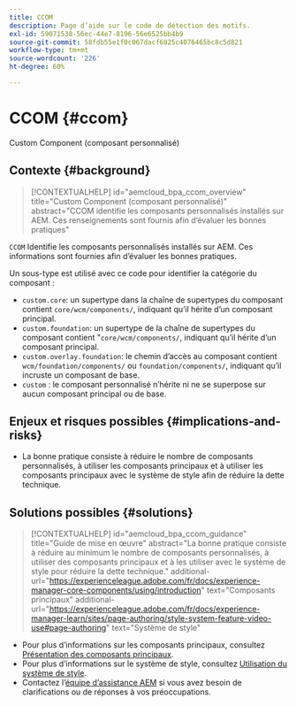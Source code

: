 ```yaml
---
title: CCOM
description: Page d’aide sur le code de détection des motifs.
exl-id: 59071538-56ec-44e7-8196-56e6525bb4b9
source-git-commit: 58fdb55e1f0c067dacf6825c4076465bc8c5d821
workflow-type: tm+mt
source-wordcount: '226'
ht-degree: 60%

---
```


# CCOM {#ccom}

Custom Component (composant personnalisé)

## Contexte {#background}

>[!CONTEXTUALHELP]
>id="aemcloud_bpa_ccom_overview"
>title="Custom Component (composant personnalisé)"
>abstract="CCOM identifie les composants personnalisés installés sur AEM. Ces renseignements sont fournis afin d’évaluer les bonnes pratiques"

`CCOM` Identifie les composants personnalisés installés sur AEM. Ces informations sont fournies afin d’évaluer les bonnes pratiques.

Un sous-type est utilisé avec ce code pour identifier la catégorie du composant :

* `custom.core`: un supertype dans la chaîne de supertypes du composant contient `core/wcm/components/`, indiquant qu’il hérite d’un composant principal.
* `custom.foundation`: un supertype de la chaîne de supertypes du composant contient &quot;`core/wcm/components/`, indiquant qu’il hérite d’un composant principal.
* `custom.overlay.foundation`: le chemin d’accès au composant contient `wcm/foundation/components/` ou `foundation/components/`, indiquant qu’il incruste un composant de base.
* `custom` : le composant personnalisé n’hérite ni ne se superpose sur aucun composant principal ou de base.

## Enjeux et risques possibles {#implications-and-risks}

* La bonne pratique consiste à réduire le nombre de composants personnalisés, à utiliser les composants principaux et à utiliser les composants principaux avec le système de style afin de réduire la dette technique.

## Solutions possibles {#solutions}

>[!CONTEXTUALHELP]
>id="aemcloud_bpa_ccom_guidance"
>title="Guide de mise en œuvre"
>abstract="La bonne pratique consiste à réduire au minimum le nombre de composants personnalisés, à utiliser des composants principaux et à les utiliser avec le système de style pour réduire la dette technique."
>additional-url="https://experienceleague.adobe.com/fr/docs/experience-manager-core-components/using/introduction" text="Composants principaux"
>additional-url="https://experienceleague.adobe.com/fr/docs/experience-manager-learn/sites/page-authoring/style-system-feature-video-use#page-authoring" text="Système de style"

* Pour plus d’informations sur les composants principaux, consultez [Présentation des composants principaux](https://experienceleague.adobe.com/fr/docs/experience-manager-core-components/using/introduction).
* Pour plus d’informations sur le système de style, consultez [Utilisation du système de style](https://experienceleague.adobe.com/fr/docs/experience-manager-learn/sites/page-authoring/style-system-feature-video-use#page-authoring).
* Contactez l’[équipe d’assistance AEM](https://helpx.adobe.com/fr/enterprise/using/support-for-experience-cloud.html) si vous avez besoin de clarifications ou de réponses à vos préoccupations.
